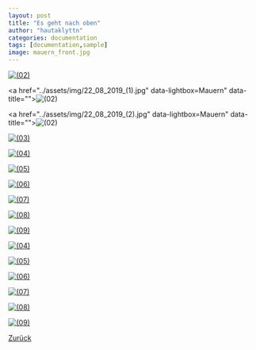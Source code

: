 ```yaml
---
layout: post
title: "Es geht nach oben"
author: "hautaklyttn"
categories: documentation
tags: [documentation,sample]
image: mauern_front.jpg
---
```


<a href="../assets/img/mauern_front.jpg" data-lightbox="Mauern" data-title="">![(02)](../assets/img/mauern_front.jpg)</a>

<a href="../assets/img/22_08_2019_(1).jpg" data-lightbox=Mauern" data-title="">![(02)](../assets/img/22_08_2019_(1).jpg)</a>

<a href="../assets/img/22_08_2019_(2).jpg" data-lightbox=Mauern" data-title="">![(02)](../assets/img/22_08_2019_(2).jpg)</a>

<a href="../assets/img/22_08_2019_(3).jpg" data-lightbox="Mauern" data-title="">![(03)](../assets/img/22_08_2019_(3).jpg)</a>

<a href="../assets/img/22_08_2019_(4).jpg" data-lightbox="Mauern" data-title="">![(04)](../assets/img/22_08_2019_(4).jpg)</a>

<a href="../assets/img/22_08_2019_(5).jpg" data-lightbox="Mauern" data-title="">![(05)](../assets/img/22_08_2019_(5).jpg)</a>

<a href="../assets/img/22_08_2019_(6).jpg" data-lightbox="Mauern" data-title="">![(06)](../assets/img/22_08_2019_(6).jpg)</a>

<a href="../assets/img/22_08_2019_(7).jpg" data-lightbox="Mauern" data-title="">![(07)](../assets/img/22_08_2019_(7).jpg)</a>

<a href="../assets/img/22_08_2019_(8).jpg" data-lightbox="Mauern" data-title="">![(08)](../assets/img/22_08_2019_(8).jpg)</a>

<a href="../assets/img/22_08_2019_(9).jpg" data-lightbox="Mauern" data-title="">![(09)](../assets/img/22_08_2019_(9).jpg)</a>

<a href="../assets/img/22_08_2019_(10).jpg" data-lightbox="Mauern" data-title="">![(04)](../assets/img/22_08_2019_(10).jpg)</a>

<a href="../assets/img/22_08_2019_(11).jpg" data-lightbox="Mauern" data-title="">![(05)](../assets/img/22_08_2019_(11).jpg)</a>

<a href="../assets/img/22_08_2019_(12).jpg" data-lightbox="Mauern" data-title="">![(06)](../assets/img/22_08_2019_(12).jpg)</a>

<a href="../assets/img/22_08_2019_(13).jpg" data-lightbox="Mauern" data-title="">![(07)](../assets/img/22_08_2019_(13).jpg)</a>

<a href="../assets/img/22_08_2019_(14).jpg" data-lightbox="Mauern" data-title="">![(08)](../assets/img/22_08_2019_(14).jpg)</a>

<a href="../assets/img/22_08_2019_(15).jpg" data-lightbox="Mauern" data-title="">![(09)](../assets/img/22_08_2019_(15).jpg)</a>

[Zurück](/hausblog)  
